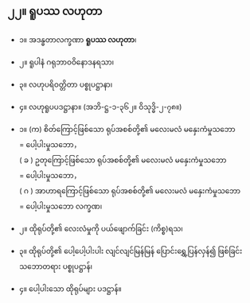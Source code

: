 ## ၂၂။ ရူပဿ လဟုတာ

- ၁။ အဒန္ဓတာလက္ခဏာ **ရူပဿ လဟုတာ**၊
- ၂။ ရူပါနံ ဂရုဘာဝဝိနောဒနရသာ၊
- ၃။ လဟုပရိဝတ္တိတာ ပစ္စုပဋ္ဌာနာ၊
- ၄။ လဟုရူပပဒဋ္ဌာနာ။ (အဘိ-ဋ္ဌ-၁-၃၆၂။ ဝိသုဒ္ဓိ-၂-၇၈။)

- ၁။ (က) စိတ်ကြောင့်ဖြစ်သော ရုပ်အစစ်တို့၏ မလေးမလံ မနှေးကံမှုသဘော                      <br>= ပေါ့ပါးမှုသဘော，
<br>( ခ ) ဥတုကြောင့်ဖြစ်သော ရုပ်အစစ်တို့၏ မလေးမလံ မနှေးကံမှုသဘော                  <br>= ပေါ့ပါးမှုသဘော，
<br>( ဂ ) အာဟာရကြောင့်ဖြစ်သော ရုပ်အစစ်တို့၏ မလေးမလံ မနှေးကံမှုသဘော                <br>= ပေါ့ပါးမှုသဘော                                              <r>လက္ခဏ၊</r>

- ၂။ ထိုရုပ်တို့၏ လေးလံမှုကို ပယ်ဖျောက်ခြင်း                         <r>(ကိစ္စ)ရသ၊</r>
- ၃။ ထိုရုပ်တို့၏ ပေါ့ပေါ့ပါးပါး လျင်လျင်မြန်မြန် ပြောင်းရွှေ့ပြန်လှန်၍ ဖြစ်ခြင်း သဘောတရား                                                      <r>ပစ္စုပဋ္ဌာန်၊</r>
- ၄။ ပေါ့ပါးသော ထိုရုပ်များ                                            <r>ပဒဋ္ဌာန်။</r>
